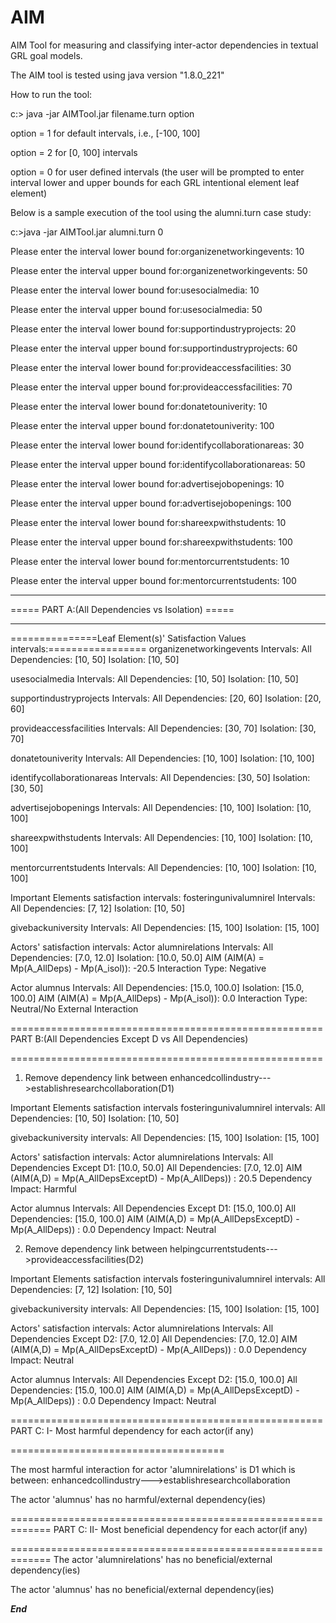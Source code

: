 # AIM
AIM Tool for measuring and classifying inter-actor dependencies in textual GRL goal models.

The AIM tool is tested using java version "1.8.0_221"

How to run the tool:

c:\> java -jar AIMTool.jar filename.turn option

option = 1 for default intervals, i.e., [-100, 100]

option = 2 for [0, 100] intervals

option = 0 for user defined intervals (the user will be prompted to enter interval lower and upper bounds for each GRL intentional element leaf element)

Below is a sample execution of the tool using the alumni.turn case study:

c:\>java -jar AIMTool.jar alumni.turn 0

Please enter the interval lower bound for:organizenetworkingevents:
10

Please enter the interval upper bound for:organizenetworkingevents:
50

Please enter the interval lower bound for:usesocialmedia:
10

Please enter the interval upper bound for:usesocialmedia:
50

Please enter the interval lower bound for:supportindustryprojects:
20

Please enter the interval upper bound for:supportindustryprojects:
60

Please enter the interval lower bound for:provideaccessfacilities:
30

Please enter the interval upper bound for:provideaccessfacilities:
70

Please enter the interval lower bound for:donatetouniverity:
10

Please enter the interval upper bound for:donatetouniverity:
100

Please enter the interval lower bound for:identifycollaborationareas:
30

Please enter the interval upper bound for:identifycollaborationareas:
50

Please enter the interval lower bound for:advertisejobopenings:
10

Please enter the interval upper bound for:advertisejobopenings:
100

Please enter the interval lower bound for:shareexpwithstudents:
10

Please enter the interval upper bound for:shareexpwithstudents:
100

Please enter the interval lower bound for:mentorcurrentstudents:
10

Please enter the interval upper bound for:mentorcurrentstudents:
100

-------------------------------------------------
===== PART A:(All Dependencies vs Isolation) =====

-------------------------------------------------------

===============Leaf Element(s)' Satisfaction Values intervals:=================
organizenetworkingevents Intervals:
All Dependencies:       [10, 50]
Isolation:              [10, 50]

usesocialmedia Intervals:
All Dependencies:       [10, 50]
Isolation:              [10, 50]

supportindustryprojects Intervals:
All Dependencies:       [20, 60]
Isolation:              [20, 60]

provideaccessfacilities Intervals:
All Dependencies:       [30, 70]
Isolation:              [30, 70]

donatetouniverity Intervals:
All Dependencies:       [10, 100]
Isolation:              [10, 100]

identifycollaborationareas Intervals:
All Dependencies:       [30, 50]
Isolation:              [30, 50]

advertisejobopenings Intervals:
All Dependencies:       [10, 100]
Isolation:              [10, 100]

shareexpwithstudents Intervals:
All Dependencies:       [10, 100]
Isolation:              [10, 100]

mentorcurrentstudents Intervals:
All Dependencies:       [10, 100]
Isolation:              [10, 100]

Important Elements satisfaction intervals:
fosteringunivalumnirel Intervals:
All Dependencies:       [7, 12]
Isolation:              [10, 50]

givebackuniversity Intervals:
All Dependencies:       [15, 100]
Isolation:              [15, 100]

Actors' satisfaction intervals:
Actor alumnirelations Intervals:
All Dependencies:       [7.0, 12.0]
Isolation:      [10.0, 50.0]
AIM (AIM(A) = Mp(A_AllDeps) - Mp(A_isol)): -20.5
Interaction Type: Negative

Actor alumnus Intervals:
All Dependencies:       [15.0, 100.0]
Isolation:      [15.0, 100.0]
AIM (AIM(A) = Mp(A_AllDeps) - Mp(A_isol)): 0.0
Interaction Type: Neutral/No External Interaction

======================================================
PART B:(All Dependencies Except D vs All Dependencies)

======================================================
1) Remove dependency link between enhancedcollindustry--->establishresearchcollaboration(D1)


Important Elements satisfaction intervals
fosteringunivalumnirel intervals:
All Dependencies:       [10, 50]
Isolation:              [10, 50]

givebackuniversity intervals:
All Dependencies:       [15, 100]
Isolation:              [15, 100]

Actors' satisfaction intervals:
Actor alumnirelations Intervals:
All Dependencies Except D1:     [10.0, 50.0]
All Dependencies:               [7.0, 12.0]
AIM (AIM(A,D) = Mp(A_AllDepsExceptD) - Mp(A_AllDeps)) : 20.5
Dependency Impact: Harmful

Actor alumnus Intervals:
All Dependencies Except D1:     [15.0, 100.0]
All Dependencies:               [15.0, 100.0]
AIM (AIM(A,D) = Mp(A_AllDepsExceptD) - Mp(A_AllDeps)) : 0.0
Dependency Impact: Neutral

2) Remove dependency link between helpingcurrentstudents--->provideaccessfacilities(D2)

Important Elements satisfaction intervals
fosteringunivalumnirel intervals:
All Dependencies:       [7, 12]
Isolation:              [10, 50]

givebackuniversity intervals:
All Dependencies:       [15, 100]
Isolation:              [15, 100]

Actors' satisfaction intervals:
Actor alumnirelations Intervals:
All Dependencies Except D2:     [7.0, 12.0]
All Dependencies:               [7.0, 12.0]
AIM (AIM(A,D) = Mp(A_AllDepsExceptD) - Mp(A_AllDeps)) : 0.0
Dependency Impact: Neutral

Actor alumnus Intervals:
All Dependencies Except D2:     [15.0, 100.0]
All Dependencies:               [15.0, 100.0]
AIM (AIM(A,D) = Mp(A_AllDepsExceptD) - Mp(A_AllDeps)) : 0.0
Dependency Impact: Neutral

======================================================
PART C: I- Most harmful dependency for each actor(if any)

=====================================

The most harmful interaction for actor 'alumnirelations' is D1 which is between: enhancedcollindustry--->establishresearchcollaboration

The actor 'alumnus' has no harmful/external dependency(ies)

=============================================================
PART C: II- Most beneficial dependency for each actor(if any)

=============================================================
The actor 'alumnirelations' has no beneficial/external dependency(ies)

The actor 'alumnus' has no beneficial/external dependency(ies)

*****************************************End*****************************************
 
